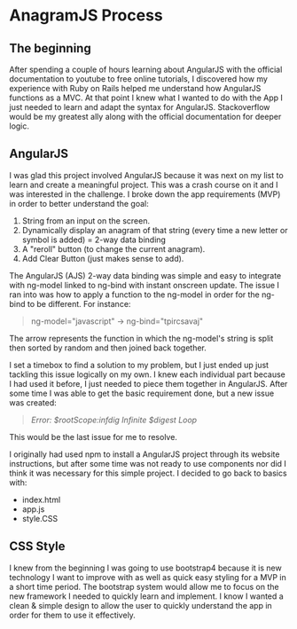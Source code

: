 # AnagramJS Process


## The beginning 
After spending a couple of hours learning about AngularJS with the official documentation to youtube to free online tutorials, I discovered how my experience with Ruby on Rails helped me understand how AngularJS functions as a MVC. At that point I knew what I wanted to do with the App I just needed to learn and adapt the syntax for AngularJS. Stackoverflow would be my greatest ally along with the official documentation for deeper logic.



## AngularJS 
I was glad this project involved AngularJS because it was next on my list to learn and create a meaningful project. This was a crash course on it and I was interested in the challenge.
I broke down the app requirements (MVP) in order to better understand the goal:
1. String from an input on the screen.
2. Dynamically display an anagram of that string (every time a new letter or symbol is added) = 2-way data binding
3. A "reroll" button (to change the current anagram).
4. Add Clear Button (just makes sense to add).

The AngularJS (AJS) 2-way data binding was simple and easy to integrate with ng-model linked to ng-bind with instant onscreen update.
The issue I ran into was how to apply a function to the ng-model in order for the ng-bind to be different.
For instance:
> ng-model="javascript" -> ng-bind="tpircsavaj"

The arrow represents the function in which the ng-model's string is split then sorted by random and then joined back together.

I set a timebox to find a solution to my problem, but I just ended up just tackling this issue logically on my own. I knew each individual part because I had used it before, I just needed to piece them together in AngularJS.
After some time I was able to get the basic requirement done, but a new issue was created:
> *Error: $rootScope:infdig
> Infinite $digest Loop*

This would be the last issue for me to resolve.


I originally had used npm to install a AngularJS project through its website instructions, but after some time was not ready to use components nor did I think it was necessary for this simple project. I decided to go back to basics with:
* index.html
* app.js
* style.CSS



## CSS Style
I knew from the beginning I was going to use bootstrap4 because it is new technology I want to improve with as well as quick easy styling for a MVP in a short time period. The bootstrap system would allow me to focus on the new framework I needed to quickly learn and implement. I know I wanted a clean & simple design to allow the user to quickly understand the app in order for them to use it effectively.
